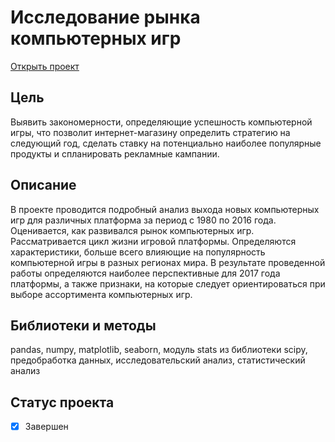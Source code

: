# Исследование рынка компьютерных игр
[Открыть проект](https://nbviewer.org/github/leilaall/da_YP/blob/main/2.%20Исследование%20рынка%20компьютерных%20игр/Исследование%20рынка%20компьютерных%20игр.ipynb)
## Цель
Выявить закономерности, определяющие успешность компьютерной игры, что позволит интернет-магазину определить стратегию на следующий год, сделать ставку на потенциально наиболее популярные продукты и спланировать рекламные кампании. 
## Описание
 В проекте проводится подробный анализ выхода новых компьютерных игр для различных платформа за период с 1980 по 2016 года. Оценивается, как развивался рынок компьютерных игр. Рассматривается цикл жизни игровой платформы. Определяются характеристики, больше всего влияющие на популярность компьютерной игры в разных регионах мира.
В результате проведенной работы определяются наиболее перспективные для 2017 года платформы, а также признаки, на которые следует ориентироваться при выборе ассортимента компьютерных игр.
## Библиотеки и методы
pandas, numpy, matplotlib, seaborn, модуль stats из библиотеки scipy, предобработка данных, исследовательский анализ, статистический анализ
## Статус проекта
- [x] Завершен
